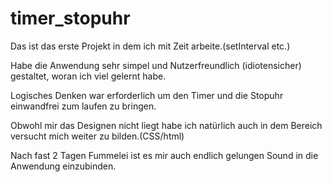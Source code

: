 # timer_stopuhr
Das ist das erste Projekt in dem ich mit Zeit arbeite.(setInterval etc.)

Habe die Anwendung sehr simpel und Nutzerfreundlich (idiotensicher) gestaltet, woran ich viel gelernt habe.

Logisches Denken war erforderlich um den Timer und die Stopuhr einwandfrei zum laufen zu bringen.

Obwohl mir das Designen nicht liegt habe ich natürlich auch in dem Bereich versucht mich weiter zu bilden.(CSS/html)

Nach fast 2 Tagen Fummelei ist es mir auch endlich gelungen Sound in die Anwendung einzubinden.
